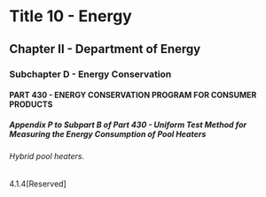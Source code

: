 
# Title 10 - Energy
## Chapter II - Department of Energy
### Subchapter D - Energy Conservation
#### PART 430 - ENERGY CONSERVATION PROGRAM FOR CONSUMER PRODUCTS
##### Appendix P to Subpart B of Part 430 - Uniform Test Method for Measuring the Energy Consumption of Pool Heaters
###### Hybrid pool heaters.

4.1.4[Reserved]
